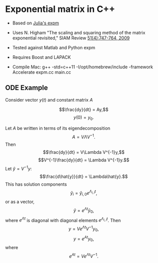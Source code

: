 # Exponential matrix in C++
* Based on [Julia's expm](https://github.com/JuliaLang/julia/blob/d386e40c17d43b79fc89d3e579fc04547241787c/base/linalg/dense.jl#L395-L422)
* Uses N. Higham "The scaling and squaring method of the matrix exponential revisited," SIAM Review [51(4):747-764, 2009](http://dx.doi.org/10.1137/090768539)

* Tested against Matlab and Python expm
* Requires Boost and LAPACK
* Compile Mac: g++ -std=c++11 -I/opt/homebrew/include -framework Accelerate expm.cc main.cc

## ODE Example

Consider vector $y(t)$ and constant matrix $A$

$$\frac{dy}{dt} = Ay,$$
$$y(0) = y_0.$$

Let $A$ be written in terms of its eigendecomposition
$$A = V\Lambda V^{-1}.$$
Then
$$\frac{dy}{dt} = V\Lambda V^{-1}y,$$
$$V^{-1}\frac{dy}{dt} = \Lambda V^{-1}y.$$
Let $\hat{y}=V^{-1}y$:
$$\frac{d\hat{y}}{dt} = \Lambda\hat{y}.$$
This has solution components
$$\hat{y}_i = \hat{y}_{i,0}e^{\Lambda_{i,i}t},$$
or as a vector,
$$\hat{y} = e^{\Lambda t}\hat{y}_0,$$
where $e^{\Lambda t}$ is diagonal with diagonal elements $e^{\Lambda_{i,i}t}$. Then
$$y = Ve^{\Lambda t}V^{-1}y_0,$$
$$y = e^{A t}y_0,$$
where 
$$e^{At} = Ve^{\Lambda t}V^{-1}.$$


